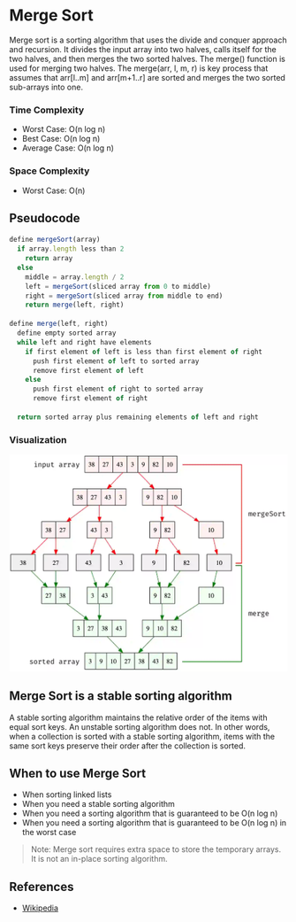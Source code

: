 # Merge Sort

Merge sort is a sorting algorithm that uses the divide and conquer approach and recursion. It divides the input array into two halves, calls itself for the two halves, and then merges the two sorted halves. The merge() function is used for merging two halves. The merge(arr, l, m, r) is key process that assumes that arr[l..m] and arr[m+1..r] are sorted and merges the two sorted sub-arrays into one.

### Time Complexity

- Worst Case: O(n log n)
- Best Case: O(n log n)
- Average Case: O(n log n)

### Space Complexity

- Worst Case: O(n)

## Pseudocode

```js
define mergeSort(array)
  if array.length less than 2
    return array
  else
    middle = array.length / 2
    left = mergeSort(sliced array from 0 to middle)
    right = mergeSort(sliced array from middle to end)
    return merge(left, right)

define merge(left, right)
  define empty sorted array
  while left and right have elements
    if first element of left is less than first element of right
      push first element of left to sorted array
      remove first element of left
    else
      push first element of right to sorted array
      remove first element of right

  return sorted array plus remaining elements of left and right
```

### Visualization

![Merge Sort](./merge-sort.webp 'Merge Sort')

## Merge Sort is a stable sorting algorithm

A stable sorting algorithm maintains the relative order of the items with equal sort keys. An unstable sorting algorithm does not. In other words, when a collection is sorted with a stable sorting algorithm, items with the same sort keys preserve their order after the collection is sorted.

## When to use Merge Sort

- When sorting linked lists
- When you need a stable sorting algorithm
- When you need a sorting algorithm that is guaranteed to be O(n log n)
- When you need a sorting algorithm that is guaranteed to be O(n log n) in the worst case

> Note: Merge sort requires extra space to store the temporary arrays. It is not an in-place sorting algorithm.

## References

- [Wikipedia](https://en.wikipedia.org/wiki/Merge_sort)

